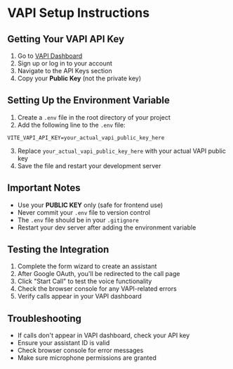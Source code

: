 # VAPI Setup Instructions

## Getting Your VAPI API Key

1. Go to [VAPI Dashboard](https://dashboard.vapi.ai)
2. Sign up or log in to your account
3. Navigate to the API Keys section
4. Copy your **Public Key** (not the private key)

## Setting Up the Environment Variable

1. Create a `.env` file in the root directory of your project
2. Add the following line to the `.env` file:

```
VITE_VAPI_API_KEY=your_actual_vapi_public_key_here
```

3. Replace `your_actual_vapi_public_key_here` with your actual VAPI public key
4. Save the file and restart your development server

## Important Notes

- Use your **PUBLIC KEY** only (safe for frontend use)
- Never commit your `.env` file to version control
- The `.env` file should be in your `.gitignore`
- Restart your dev server after adding the environment variable

## Testing the Integration

1. Complete the form wizard to create an assistant
2. After Google OAuth, you'll be redirected to the call page
3. Click "Start Call" to test the voice functionality
4. Check the browser console for any VAPI-related errors
5. Verify calls appear in your VAPI dashboard

## Troubleshooting

- If calls don't appear in VAPI dashboard, check your API key
- Ensure your assistant ID is valid
- Check browser console for error messages
- Make sure microphone permissions are granted 